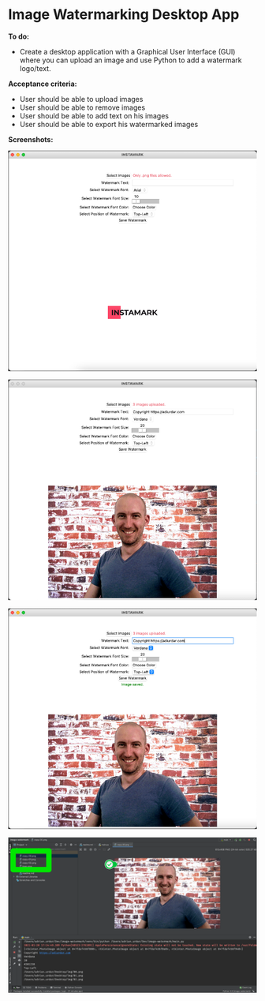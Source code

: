 # Image Watermarking Desktop App

**To do:**
* Create a desktop application with a Graphical User Interface (GUI) where you can upload an image and use Python to 
  add a watermark logo/text.
  
**Acceptance criteria:**
* User should be able to upload images
* User should be able to remove images
* User should be able to add text on his images
* User should be able to export his watermarked images

**Screenshots:**

![](https://github.com/adrianurdar/100DaysOfCode-Bootcamp/blob/main/Day-084/screenshots/Screen%20Shot%202021-01-20%20at%205.15.13%20PM.png)

![](https://github.com/adrianurdar/100DaysOfCode-Bootcamp/blob/main/Day-084/screenshots/Screen%20Shot%202021-01-20%20at%205.16.03%20PM.png)

![](https://github.com/adrianurdar/100DaysOfCode-Bootcamp/blob/main/Day-084/screenshots/Screen%20Shot%202021-01-20%20at%205.16.15%20PM.png)

![](https://github.com/adrianurdar/100DaysOfCode-Bootcamp/blob/main/Day-084/screenshots/Screen_Shot_2021-01-20_at_5_16_38_PM.png)
